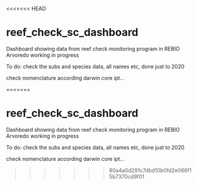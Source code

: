 <<<<<<< HEAD
# reef_check_sc_dashboard
Dashboard showing data from reef check monitoring program in REBIO Arvoredo
working in progress

To do: 
check the subs and species data, all names etc, done just to 2020

check nomenclature according darwin core ipt...

=======
# reef_check_sc_dashboard
Dashboard showing data from reef check monitoring program in REBIO Arvoredo
working in progress

To do: 
check the subs and species data, all names etc, done just to 2020

check nomenclature according darwin core ipt...

>>>>>>> 80a4a0d291c7dbd10b0fd2e066f15b7370cd9f01
